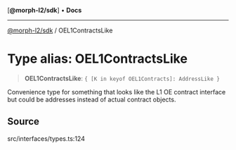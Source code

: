 [**@morph-l2/sdk**] • **Docs**

***

[@morph-l2/sdk](../1-globals.md) / OEL1ContractsLike

# Type alias: OEL1ContractsLike

> **OEL1ContractsLike**: `{ [K in keyof OEL1Contracts]: AddressLike }`

Convenience type for something that looks like the L1 OE contract interface but could be
addresses instead of actual contract objects.

## Source

src/interfaces/types.ts:124

